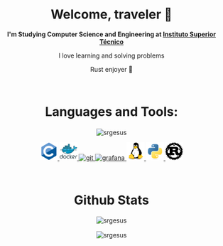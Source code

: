 <div align="center">

# Welcome, traveler 👋


**I'm Studying Computer Science and Engineering at [Instituto Superior Técnico](https://tecnico.ulisboa.pt)**

I love learning and solving problems

Rust enjoyer 🦀

<br>

# Languages and Tools:
<p>
<img align="center" src="https://github-readme-stats.vercel.app/api/top-langs?username=srgesus&show_icons=true&locale=en&layout=compact&theme=dark&hide=shell,jupyter%20notebook" alt="srgesus" /></p>

<p align="center"> 
<a href="https://www.cprogramming.com/" target="_blank" rel="noreferrer"> 
<img src="https://raw.githubusercontent.com/devicons/devicon/master/icons/c/c-original.svg" alt="c" width="40" height="40"/> </a> 
<a href="https://www.docker.com/" target="_blank" rel="noreferrer"> <img src="https://raw.githubusercontent.com/devicons/devicon/master/icons/docker/docker-original-wordmark.svg" alt="docker" width="40" height="40"/> </a> 
<a href="https://git-scm.com/" target="_blank" rel="noreferrer"> <img src="https://www.vectorlogo.zone/logos/git-scm/git-scm-icon.svg" alt="git" width="40" height="40"/> </a> 
<a href="https://grafana.com" target="_blank" rel="noreferrer"> <img src="https://www.vectorlogo.zone/logos/grafana/grafana-icon.svg" alt="grafana" width="40" height="40"/> </a> 
<a href="https://www.linux.org/" target="_blank" rel="noreferrer"> <img src="https://raw.githubusercontent.com/devicons/devicon/master/icons/linux/linux-original.svg" alt="linux" width="40" height="40"/> </a> 
<a href="https://www.python.org" target="_blank" rel="noreferrer"> <img src="https://raw.githubusercontent.com/devicons/devicon/master/icons/python/python-original.svg" alt="python" width="40" height="40"/> </a> 
<a href="https://www.rust-lang.org" target="_blank" rel="noreferrer"> <img src="https://raw.githubusercontent.com/devicons/devicon/master/icons/rust/rust-original.svg" alt="rust" width="40" height="40"/> </a> </p>

<br>

# Github Stats

<p><img align="center" src="https://github-readme-streak-stats.herokuapp.com/?user=srgesus&theme=dark" alt="srgesus" /></p>

<p><img align="center" src="https://github-readme-stats.vercel.app/api?username=srgesus&show_icons=true&locale=en&theme=dark" alt="srgesus" /></p>

</div>
